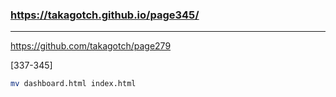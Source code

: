 ### https://takagotch.github.io/page345/
---
https://github.com/takagotch/page279

[337-345]

```sh
mv dashboard.html index.html


```

```
```

```
```


